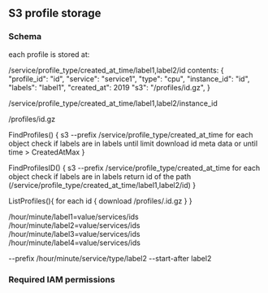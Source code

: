 ## S3 profile storage

### Schema

each profile is stored at:

/service/profile_type/created_at_time/label1,label2/id
contents:
{
"profile_id": "id",
"service": "service1",
"type": "cpu",
"instance_id": "id",
"labels": "label1",
"created_at": 2019
"s3": "/profiles/id.gz",
}

/service/profile_type/created_at_time/label1,label2/instance_id

/profiles/id.gz

FindProfiles() {
s3 --prefix /service/profile_type/created_at_time
for each object check if labels are in labels
until limit download id meta data
or until time > CreatedAtMax
}

FindProfilesID() {
s3 --prefix /service/profile_type/created_at_time
for each object check if labels are in labels
return id of the path
(/service/profile_type/created_at_time/label1,label2/id)
}

ListProfiles(){
for each id {
download /profiles/.id.gz
}
}

/hour/minute/label1=value/services/ids
/hour/minute/label2=value/services/ids
/hour/minute/label3=value/services/ids
/hour/minute/label4=value/services/ids

--prefix /hour/minute/service/type/label2
--start-after label2

### Required IAM permissions
